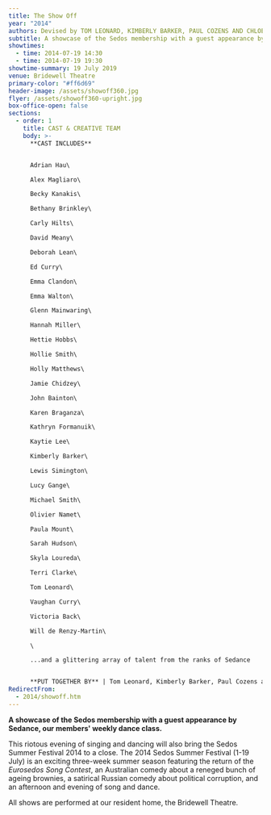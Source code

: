 ```yaml
---
title: The Show Off
year: "2014"
authors: Devised by TOM LEONARD, KIMBERLY BARKER, PAUL COZENS AND CHLOE FAINE
subtitle: A showcase of the Sedos membership with a guest appearance by Sedance
showtimes:
  - time: 2014-07-19 14:30
  - time: 2014-07-19 19:30
showtime-summary: 19 July 2019
venue: Bridewell Theatre
primary-color: "#ff6d69"
header-image: /assets/showoff360.jpg
flyer: /assets/showoff360-upright.jpg
box-office-open: false
sections:
  - order: 1
    title: CAST & CREATIVE TEAM
    body: >-
      **CAST INCLUDES**


      Adrian Hau\

      Alex Magliaro\

      Becky Kanakis\

      Bethany Brinkley\

      Carly Hilts\

      David Meany\

      Deborah Lean\

      Ed Curry\

      Emma Clandon\

      Emma Walton\

      Glenn Mainwaring\

      Hannah Miller\

      Hettie Hobbs\

      Hollie Smith\

      Holly Matthews\

      Jamie Chidzey\

      John Bainton\

      Karen Braganza\

      Kathryn Formanuik\

      Kaytie Lee\

      Kimberly Barker\

      Lewis Simington\

      Lucy Gange\

      Michael Smith\

      Olivier Namet\

      Paula Mount\

      Sarah Hudson\

      Skyla Loureda\

      Terri Clarke\

      Tom Leonard\

      Vaughan Curry\

      Victoria Back\

      Will de Renzy-Martin\

      \

      ...and a glittering array of talent from the ranks of Sedance


      **PUT TOGETHER BY** | Tom Leonard, Kimberly Barker, Paul Cozens and Chloë Faine
RedirectFrom:
  - 2014/showoff.htm
---
```

**A showcase of the Sedos membership with a guest appearance by Sedance, our members' weekly dance class.** 

This riotous evening of singing and dancing will also bring the Sedos Summer Festival 2014 to a close. The 2014 Sedos Summer Festival (1-19 July) is an exciting three-week summer season featuring the return of the *Eurosedos Song Contest*, an Australian comedy about a reneged bunch of ageing brownies, a satirical Russian comedy about political corruption, and an afternoon and evening of song and dance.

All shows are performed at our resident home, the Bridewell Theatre.
